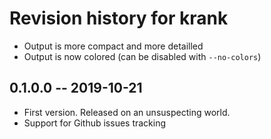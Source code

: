 # Revision history for krank

* Output is more compact and more detailled
* Output is now colored (can be disabled with `--no-colors`)

## 0.1.0.0 -- 2019-10-21

* First version. Released on an unsuspecting world.
* Support for Github issues tracking
